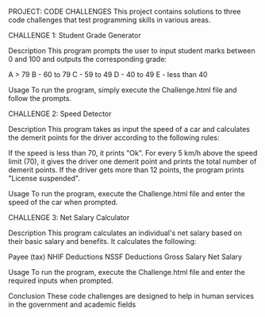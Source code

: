 PROJECT: CODE CHALLENGES
This project contains solutions to three code challenges that test programming skills in various areas.



CHALLENGE 1: Student Grade Generator

Description
This program prompts the user to input student marks between 0 and 100 and outputs the corresponding grade:

A > 79
B - 60 to 79
C - 59 to 49
D - 40 to 49
E - less than 40

Usage
To run the program, simply execute the Challenge.html file and follow the prompts.



CHALLENGE 2: Speed Detector

Description
This program takes as input the speed of a car and calculates the demerit points for the driver according to the following rules:

If the speed is less than 70, it prints "Ok".
For every 5 km/h above the speed limit (70), it gives the driver one demerit point and prints the total number of demerit points.
If the driver gets more than 12 points, the program prints "License suspended".

Usage
To run the program, execute the Challenge.html  file and enter the speed of the car when prompted.



CHALLENGE 3: Net Salary Calculator

Description
This program calculates an individual's net salary based on their basic salary and benefits. It calculates the following:

Payee (tax)
NHIF Deductions
NSSF Deductions
Gross Salary
Net Salary

Usage
To run the program, execute the Challenge.html  file and enter the required inputs when prompted.

Conclusion
These code challenges are designed to help in human services in the government and academic fields